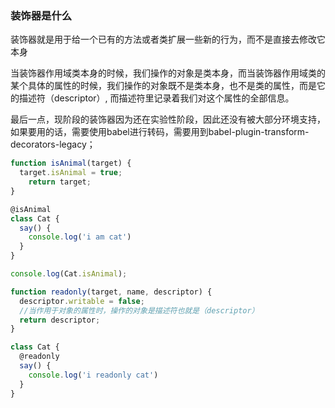 ### 装饰器是什么
装饰器就是用于给一个已有的方法或者类扩展一些新的行为，而不是直接去修改它本身

当装饰器作用域类本身的时候，我们操作的对象是类本身，而当装饰器作用域类的某个具体的属性的时候，我们操作的对象既不是类本身，也不是类的属性，而是它的描述符（descriptor）, 而描述符里记录着我们对这个属性的全部信息。

最后一点，现阶段的装饰器因为还在实验性阶段，因此还没有被大部分环境支持，如果要用的话，需要使用babel进行转码，需要用到babel-plugin-transform-decorators-legacy；
```js
function isAnimal(target) {
  target.isAnimal = true;
    return target;
}

@isAnimal
class Cat {
  say() {
    console.log('i am cat')
  }
}

console.log(Cat.isAnimal);

function readonly(target, name, descriptor) {
  descriptor.writable = false;
  //当作用于对象的属性时，操作的对象是描述符也就是（descriptor）
  return descriptor;
}

class Cat {
  @readonly
  say() {
    console.log('i readonly cat')
  }
}
```
